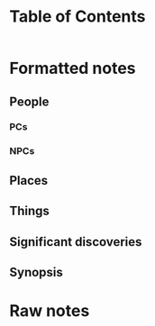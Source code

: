 # Table of Contents

````toc
````

# Formatted notes

## People

### PCs

### NPCs

## Places

## Things

## Significant discoveries

## Synopsis

# Raw notes
